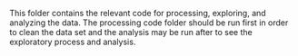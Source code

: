 This folder contains the relevant code for processing, exploring, and analyzing the data. The processing code folder should be run first in order to clean the data set and the analysis may be run after to see the exploratory process and analysis.